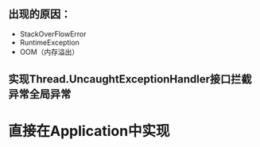 ## 出现的原因：
* StackOverFlowError
* RuntimeException
* OOM（内存溢出）

## 实现Thread.UncaughtExceptionHandler接口拦截异常全局异常
# 直接在Application中实现
```java

```
